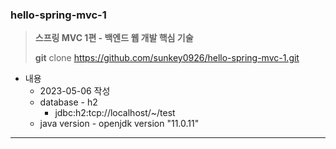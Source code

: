 ### hello-spring-mvc-1

> **스프링 MVC 1편 - 백엔드 웹 개발 핵심 기술**
>
> **git** clone https://github.com/sunkey0926/hello-spring-mvc-1.git

* 내용
    * 2023-05-06 작성
    * database - h2
        * jdbc:h2:tcp://localhost/~/test
    * java version - openjdk version "11.0.11"

---